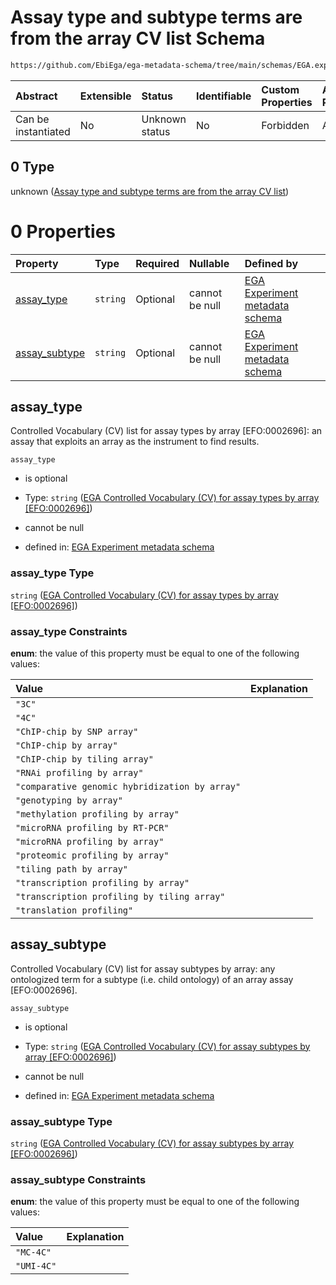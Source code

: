 # Assay type and subtype terms are from the array CV list Schema

```txt
https://github.com/EbiEga/ega-metadata-schema/tree/main/schemas/EGA.experiment.json#/properties/assay_type_descriptor/anyOf/1/oneOf/0
```



| Abstract            | Extensible | Status         | Identifiable | Custom Properties | Additional Properties | Access Restrictions | Defined In                                                                           |
| :------------------ | :--------- | :------------- | :----------- | :---------------- | :-------------------- | :------------------ | :----------------------------------------------------------------------------------- |
| Can be instantiated | No         | Unknown status | No           | Forbidden         | Allowed               | none                | [EGA.experiment.json\*](../../../schemas/EGA.experiment.json "open original schema") |

## 0 Type

unknown ([Assay type and subtype terms are from the array CV list](ega-9-properties-type-of-assay-anyof-assay-subtypes-match-arraysequencer-assays-oneof-assay-type-and-subtype-terms-are-from-the-array-cv-list.md))

# 0 Properties

| Property                         | Type     | Required | Nullable       | Defined by                                                                                                                                                                                                                                                                                                                                                                                                                                                                      |
| :------------------------------- | :------- | :------- | :------------- | :------------------------------------------------------------------------------------------------------------------------------------------------------------------------------------------------------------------------------------------------------------------------------------------------------------------------------------------------------------------------------------------------------------------------------------------------------------------------------ |
| [assay\_type](#assay_type)       | `string` | Optional | cannot be null | [EGA Experiment metadata schema](ega-9-properties-type-of-assay-properties-type-of-the-assay-anyof-ega-controlled-vocabulary-cv-for-assay-types-by-array-efo0002696.md "https://github.com/EbiEga/ega-metadata-schema/tree/main/schemas/controlled_vocabulary_schemas/EGA.cv.assay_type_by_array.json#/properties/assay_type_descriptor/anyOf/1/oneOf/0/properties/assay_type")                                                                                                 |
| [assay\_subtype](#assay_subtype) | `string` | Optional | cannot be null | [EGA Experiment metadata schema](ega-9-properties-type-of-assay-anyof-assay-subtypes-match-arraysequencer-assays-oneof-assay-type-and-subtype-terms-are-from-the-array-cv-list-properties-ega-controlled-vocabulary-cv-for-assay-subtypes-by-array-efo0002696.md "https://github.com/EbiEga/ega-metadata-schema/tree/main/schemas/controlled_vocabulary_schemas/EGA.cv.assay_subtype_by_array.json#/properties/assay_type_descriptor/anyOf/1/oneOf/0/properties/assay_subtype") |

## assay\_type

Controlled Vocabulary (CV) list for assay types by array \[EFO:0002696]: an assay that exploits an array as the instrument to find results.

`assay_type`

* is optional

* Type: `string` ([EGA Controlled Vocabulary (CV) for assay types by array \[EFO:0002696\]](ega-9-properties-type-of-assay-properties-type-of-the-assay-anyof-ega-controlled-vocabulary-cv-for-assay-types-by-array-efo0002696.md))

* cannot be null

* defined in: [EGA Experiment metadata schema](ega-9-properties-type-of-assay-properties-type-of-the-assay-anyof-ega-controlled-vocabulary-cv-for-assay-types-by-array-efo0002696.md "https://github.com/EbiEga/ega-metadata-schema/tree/main/schemas/controlled_vocabulary_schemas/EGA.cv.assay_type_by_array.json#/properties/assay_type_descriptor/anyOf/1/oneOf/0/properties/assay_type")

### assay\_type Type

`string` ([EGA Controlled Vocabulary (CV) for assay types by array \[EFO:0002696\]](ega-9-properties-type-of-assay-properties-type-of-the-assay-anyof-ega-controlled-vocabulary-cv-for-assay-types-by-array-efo0002696.md))

### assay\_type Constraints

**enum**: the value of this property must be equal to one of the following values:

| Value                                          | Explanation |
| :--------------------------------------------- | :---------- |
| `"3C"`                                         |             |
| `"4C"`                                         |             |
| `"ChIP-chip by SNP array"`                     |             |
| `"ChIP-chip by array"`                         |             |
| `"ChIP-chip by tiling array"`                  |             |
| `"RNAi profiling by array"`                    |             |
| `"comparative genomic hybridization by array"` |             |
| `"genotyping by array"`                        |             |
| `"methylation profiling by array"`             |             |
| `"microRNA profiling by RT-PCR"`               |             |
| `"microRNA profiling by array"`                |             |
| `"proteomic profiling by array"`               |             |
| `"tiling path by array"`                       |             |
| `"transcription profiling by array"`           |             |
| `"transcription profiling by tiling array"`    |             |
| `"translation profiling"`                      |             |

## assay\_subtype

Controlled Vocabulary (CV) list for assay subtypes by array: any ontologized term for a subtype (i.e. child ontology) of an array assay \[EFO:0002696].

`assay_subtype`

* is optional

* Type: `string` ([EGA Controlled Vocabulary (CV) for assay subtypes by array \[EFO:0002696\]](ega-9-properties-type-of-assay-anyof-assay-subtypes-match-arraysequencer-assays-oneof-assay-type-and-subtype-terms-are-from-the-array-cv-list-properties-ega-controlled-vocabulary-cv-for-assay-subtypes-by-array-efo0002696.md))

* cannot be null

* defined in: [EGA Experiment metadata schema](ega-9-properties-type-of-assay-anyof-assay-subtypes-match-arraysequencer-assays-oneof-assay-type-and-subtype-terms-are-from-the-array-cv-list-properties-ega-controlled-vocabulary-cv-for-assay-subtypes-by-array-efo0002696.md "https://github.com/EbiEga/ega-metadata-schema/tree/main/schemas/controlled_vocabulary_schemas/EGA.cv.assay_subtype_by_array.json#/properties/assay_type_descriptor/anyOf/1/oneOf/0/properties/assay_subtype")

### assay\_subtype Type

`string` ([EGA Controlled Vocabulary (CV) for assay subtypes by array \[EFO:0002696\]](ega-9-properties-type-of-assay-anyof-assay-subtypes-match-arraysequencer-assays-oneof-assay-type-and-subtype-terms-are-from-the-array-cv-list-properties-ega-controlled-vocabulary-cv-for-assay-subtypes-by-array-efo0002696.md))

### assay\_subtype Constraints

**enum**: the value of this property must be equal to one of the following values:

| Value      | Explanation |
| :--------- | :---------- |
| `"MC-4C"`  |             |
| `"UMI-4C"` |             |
